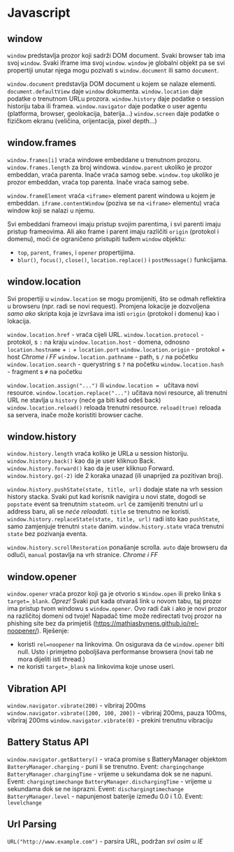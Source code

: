 # Javascript

## window
`window` predstavlja prozor koji sadrži DOM document. Svaki browser tab ima svoj `window`. Svaki iframe ima svoj `window`. `window` je globalni objekt pa se svi propertiji unutar njega mogu pozivati s `window.document` ili samo `document`.

`window.document` predstavlja DOM document u kojem se nalaze elementi. `document.defaultView` daje `window` dokumenta.
`window.location` daje podatke o trenutnom URLu prozora.
`window.history` daje podatke o session historiju taba ili framea.
`window.navigator` daje podatke o user agentu (platforma, browser, geolokacija, baterija...)
`window.screen` daje podatke o fizičkom ekranu (veličina, orijentacija, pixel depth...)

## window.frames
`window.frames[i]` vraća windowe embeddane u trenutnom prozoru. `window.frames.length` za broj windowa.
`window.parent` ukoliko je prozor embeddan, vraća parenta. Inače vraća samog sebe.
`window.top` ukoliko je prozor embeddan, vraća top parenta. Inače vraća samog sebe.

`window.frameElement` vraća `<iframe>` element parent windowa u kojem je embeddan.
`iframe.contentWindow` (poziva se na `<iframe>` elementu) vraća window koji se nalazi u njemu.

Svi embeddani frameovi imaju pristup svojim parentima, i svi parenti imaju pristup frameovima.
Ali ako frame i parent imaju različiti `origin` (protokol i domenu), moći će ograničeno pristupiti tuđem `window` objektu:
  * `top`, `parent`, `frames`, i `opener`  propertijima.
  * `blur()`, `focus()`, `close()`, `location.replace()` i `postMessage()` funkcijama.

## window.location
Svi propertiji u `window.location` se mogu promijeniti, što se odmah reflektira u browseru (npr. radi se novi request).
Promjena lokacije je dozvoljena *samo ako* skripta koja je izvršava ima isti `origin` (protokol i domenu) kao i lokacija.

`window.location.href` - vraća cijeli URL.
`window.location.protocol` - protokol, s `:` na kraju
`window.location.host` - domena, odnosno `location.hostname` + `:` + `location.port`
`window.location.origin` - protokol + host _Chrome i FF_
`window.location.pathname` - path, s `/` na početku
`window.location.search` - querystring s `?` na početku
`window.location.hash` - fragment s `#` na početku

`window.location.assign("...")` ili `window.location = ` učitava novi resource.
`window.location.replace("...")` učitava novi resource, ali trenutni URL ne stavlja u `history` (neće ga biti kad odeš back)
`window.location.reload()` reloada trenutni resource. `reload(true)` reloada sa servera, inače može koristiti browser cache.

## window.history
`window.history.length` vraća koliko je URLa u session historiju.
`window.history.back()` kao da je user kliknuo Back.
`window.history.forward()` kao da je user kliknuo Forward.
`window.history.go(-2)` ide 2 koraka unazad (ili unaprijed za pozitivan broj).

`window.history.pushState(state, title, url)` dodaje state na vrh session history stacka. Svaki put kad korisnik navigira u novi state, dogodi se `popstate` event sa trenutnim `state`om. `url` će zamijeniti trenutni url u address baru, ali se *neće reloadati*. `title` se trenutno ne koristi.
`window.history.replaceState(state, title, url)` radi isto kao `pushState`, samo zamjenjuje trenutni `state` danim.
`window.history.state` vraća trenutni `state` bez pozivanja eventa.

`window.history.scrollRestoration` ponašanje scrolla. `auto` daje browseru da odluči, `manual` postavlja na vrh stranice. _Chrome i FF_

## window.opener
`window.opener` vraća prozor koji ga je otvorio s `Window.open` ili preko linka s `target=_blank`.
*Oprez!* Svaki put kada otvaraš link u novom tabu, taj prozor ima pristup tvom windowu s `window.opener`. Ovo radi čak i ako je novi prozor na različitoj domeni od tvoje! Napadač time može redirectati tvoj prozor na phishing site bez da primjetiš (https://mathiasbynens.github.io/rel-noopener/). Rješenje:
  * koristi `rel=noopener` na linkovima. On osigurava da će `window.opener` biti null. Usto i primjetno poboljšava performanse browsera (novi tab ne mora dijeliti isti thread.)
  * ne koristi `target=_blank` na linkovima koje unose useri.

## Vibration API
`window.navigator.vibrate(200)` - vibriraj 200ms
`window.navigator.vibrate([200, 100, 200])` - vibriraj 200ms, pauza 100ms, vibriraj 200ms
`window.navigator.vibrate(0)` - prekini trenutnu vibraciju

## Battery Status API
`window.navigator.getBattery()` - vraća promise s BatteryManager objektom
`BatteryManager.charging` - puni li se trenutno. Event: `chargingchange`
`BatteryManager.chargingTime` - vrijeme u sekundama dok se ne napuni. Event: `chargingtimechange`
`BatteryManager.dischargingTime` - vrijeme u sekundama dok se ne isprazni. Event: `dischargingtimechange`
`BatteryManager.level` - napunjenost baterije između 0.0 i 1.0. Event: `levelchange`

## Url Parsing
`URL("http://www.example.com")` - parsira URL, podržan _svi osim u IE_
